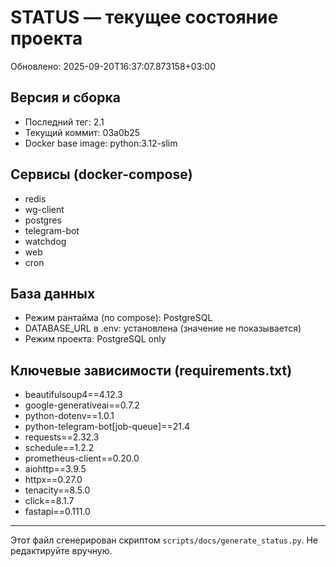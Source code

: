 # STATUS — текущее состояние проекта

Обновлено: 2025-09-20T16:37:07.873158+03:00

## Версия и сборка
- Последний тег: 2.1
- Текущий коммит: 03a0b25
- Docker base image: python:3.12-slim

## Сервисы (docker-compose)
- redis
- wg-client
- postgres
- telegram-bot
- watchdog
- web
- cron

## База данных
- Режим рантайма (по compose): PostgreSQL
- DATABASE_URL в .env: установлена (значение не показывается)
- Режим проекта: PostgreSQL only

## Ключевые зависимости (requirements.txt)
- beautifulsoup4==4.12.3
- google-generativeai==0.7.2
- python-dotenv==1.0.1
- python-telegram-bot[job-queue]==21.4
- requests==2.32.3
- schedule==1.2.2
- prometheus-client==0.20.0
- aiohttp==3.9.5
- httpx==0.27.0
- tenacity==8.5.0
- click==8.1.7
- fastapi==0.111.0

---
Этот файл сгенерирован скриптом `scripts/docs/generate_status.py`. Не редактируйте вручную.
